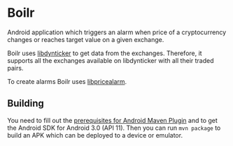 Boilr
==================

Android application which triggers an alarm when price of a cryptocurrency changes or reaches target value on a given exchange.

Boilr uses [libdynticker](https://github.com/andrefbsantos/libdynticker) to get data from the exchanges. Therefore, it supports all the exchanges available on libdynticker with all their traded pairs.

To create alarms Boilr uses [libpricealarm](https://github.com/andrefbsantos/libpricealarm).


Building
---------------------
You need to fill out the [prerequisites for Android Maven Plugin](https://code.google.com/p/maven-android-plugin/wiki/GettingStarted) and to get the Android SDK for Android 3.0 (API 11). Then you can run `mvn package` to build an APK which can be deployed to a device or emulator.